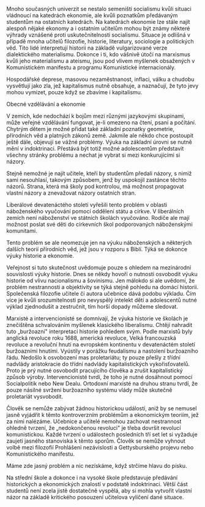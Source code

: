 Mnoho současných univerzit se nestalo semeništi socialismu kvůli situaci vládnoucí na katedrách ekonomie, ale kvůli poznatkům předávaným studentům na ostatních katedrách. Na katedrách ekonomie lze stále najít alespoň nějaké ekonomy a i ostatním učitelům mohou být známy některé výhrady vznášené proti uskutečnitelnosti socialismu. Situace je odlišná v případě mnoha učitelů filozofie, historie, literatury, sociologie a politických věd. Tito lidé interpretují historii na základě vulgarizované verze dialektického materialismu. Dokonce i ti, kdo vášnivě útočí na marxismus kvůli jeho materialismu a ateismu, jsou pod vlivem myšlenek obsažených v Komunistickém manifestu a programu Komunistické internacionály.

Hospodářské deprese, masovou nezaměstnanost, inflaci, válku a chudobu vysvětlují jako zla, jež kapitalismus nutně obsahuje, a naznačují, že tyto jevy mohou vymizet, pouze když se zbavíme i kapitalismu.

Obecné vzdělávání a ekonomie

V zemích, kde nedochází k bojům mezi různými jazykovými skupinami, může veřejné vzdělávání fungovat, je-li omezeno na čtení, psaní a počítání. Chytrým dětem je možné přidat také základní poznatky geometrie, přírodních věd a platných zákonů země. Jakmile ale někdo chce postoupit ještě dále, objevují se vážné problémy. Výuka na základní úrovni se nutně mění v indoktrinaci. Přestává být totiž možné adolescentům představit všechny stránky problému a nechat je vybrat si mezi konkurujícími si názory.

Stejně nemožné je najít učitele, kteří by studentům předali názory, s nimiž sami nesouhlasí, takovým způsobem, jenž by uspokojil zastánce těchto názorů. Strana, která má školy pod kontrolou, má možnost propagovat vlastní názory a znevažovat názory ostatních stran.

Liberálové devatenáctého století vyřešili tento problém v oblasti náboženského vyučování pomocí oddělení státu a církve. V liberálních zemích není náboženství ve státních školách vyučováno. Rodiče ale mají možnost poslat své děti do církevních škol podporovaných náboženskými komunitami.

Tento problém se ale neomezuje jen na výuku náboženských a některých dalších teorií přírodních věd, jež jsou v rozporu s Biblí. Týká se dokonce výuky historie a ekonomie.

Veřejnost si tuto skutečnost uvědomuje pouze s ohledem na mezinárodní souvislosti výuky historie. Dnes se někdy hovoří o nutnosti osvobodit výuku historie od vlivu nacionalismu a šovinismu. Jen málokdo si ale uvědomí, že problém nestrannosti a objektivity se týká stejně pohledu na domácí historii. Společenská filozofie učitele či autora učebnice dává podobu výkladu. Čím více je kvůli srozumitelnosti pro nevyspělý intelekt dětí a adolescentů nutné výklad zjednodušit a zestručnit, tím horší dopady můžeme sledovat.

Marxisté a intervencionisté se domnívají, že výuka historie ve školách je znečištěna schvalováním myšlenek klasického liberalismu. Chtějí nahradit tuto „buržoazní" interpretaci historie pohledem svým. Podle marxistů byly anglická revoluce roku 1688, americká revoluce, Velká francouzská revoluce a revoluční hnutí na evropském kontinentu v devatenáctém století buržoazními hnutími. Vyústily v porážku feudalismu a nastolení buržoazního řádu. Nedošlo k osvobození mas proletariátu; ty pouze přešly z třídní nadvlády aristokracie do třídní nadvlády kapitalistických vykořisťovatelů. Proto je prý nutné osvobodit pracujícího člověka a zrušit kapitalistický způsob výroby. Intervencionisté tvrdí, že toho je nutné dosáhnout pomocí Socialpolitik nebo New Dealu. Ortodoxní marxisté na druhou stranu tvrdí, že pouze násilné svržení buržoazního systému vlády může skutečně proletariát vysvobodit.

Člověk se nemůže zabývat žádnou historickou událostí, aniž by se nemusel jasně vyjádřit k těmto kontroverzním problémům a ekonomickým teoriím, jež za nimi nalézáme. Učebnice a učitelé nemohou zachovat nestrannost ohledně tvrzení, že „nedokončenou revoluci" je třeba dovršit revolucí komunistickou. Každé tvrzení o událostech posledních tří set let si vyžaduje zaujeti jasného stanoviska k těmto sporům. Člověk se nemůže vyhnout volbě mezi filozofií Prohlášení nezávislosti a Gettysburského projevu nebo Komunistického manifestu.

Máme zde jasný problém a nic nezískáme, když strčíme hlavu do písku.

Na střední škole a dokonce i na vysoké škole představuje předávání historických a ekonomických znalostí v podstatě indoktrinaci. Větší část studentů není zcela jistě dostatečně vyspělá, aby si mohla vytvořit vlastní názor na základě kritického posouzení učitelova vylíčení dané situace.